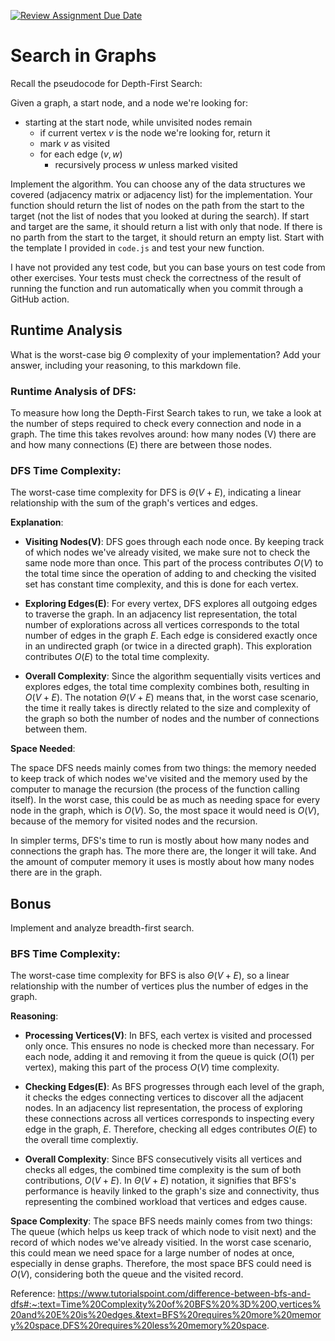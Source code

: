[![Review Assignment Due Date](https://classroom.github.com/assets/deadline-readme-button-24ddc0f5d75046c5622901739e7c5dd533143b0c8e959d652212380cedb1ea36.svg)](https://classroom.github.com/a/M24O3lId)
# Search in Graphs

Recall the pseudocode for Depth-First Search:

Given a graph, a start node, and a node we're looking for:
- starting at the start node, while unvisited nodes remain
    - if current vertex $v$ is the node we're looking for, return it
    - mark $v$ as visited
    - for each edge $(v,w)$
        - recursively process $w$ unless marked visited

Implement the algorithm. You can choose any of the data structures we covered
(adjacency matrix or adjacency list) for the implementation. Your function
should return the list of nodes on the path from the start to the target (not
the list of nodes that you looked at during the search). If start and target are
the same, it should return a list with only that node. If there is no parth from
the start to the target, it should return an empty list. Start with the template
I provided in `code.js` and test your new function.

I have not provided any test code, but you can base yours on test code from
other exercises. Your tests must check the correctness of the result of running
the function and run automatically when you commit through a GitHub action.

## Runtime Analysis

What is the worst-case big $\Theta$ complexity of your implementation? Add your
answer, including your reasoning, to this markdown file.

### Runtime Analysis of DFS:

To measure how long the Depth-First Search takes to run, we take a look at the number of steps required to check every connection and node in a graph. The time this takes revolves around: how many nodes (V) there are and how many connections (E) there are between those nodes.

### **DFS Time Complexity**:

The worst-case time complexity for DFS is $Θ(V+E)$, indicating a linear relationship with the sum of the graph's vertices and edges.

**Explanation**:

- **Visiting Nodes(V)**: DFS goes through each node once. By keeping track of which nodes we've already visited, we make sure not to check the same node more than once. This part of the process contributes $O(V)$ to the total time since the operation of adding to and checking the visited set has constant time complexity, and this is done for each vertex.
  
- **Exploring Edges(E)**: For every vertex, DFS explores all outgoing edges to traverse the graph. In an adjacency list representation, the total number of explorations across all vertices corresponds to the total number of edges in the graph $E$. Each edge is considered exactly once in an undirected graph (or twice in a directed graph). This exploration contributes $O(E)$ to the total time complexity.
  
- **Overall Complexity**: Since the algorithm sequentially visits vertices and explores edges, the total time complexity combines both, resulting in $O(V + E)$. The notation $Θ(V + E)$ means that, in the worst case scenario, the time it really takes is directly related to the size and complexity of the graph so both the number of nodes and the number of connections between them.

**Space Needed**:

The space DFS needs mainly comes from two things: the memory needed to keep track of which nodes we've visited and the memory used by the computer to manage the recursion (the process of the function calling itself). In the worst case, this could be as much as needing space for every node in the graph, which is $O(V)$. So, the most space it would need is $O(V)$, because of the memory for visited nodes and the recursion.

In simpler terms, DFS's time to run is mostly about how many nodes and connections the graph has. The more there are, the longer it will take. And the amount of computer memory it uses is mostly about how many nodes there are in the graph.

## Bonus

Implement and analyze breadth-first search.

### BFS Time Complexity:
The worst-case time complexity for BFS is also $Θ(V + E)$, so a linear relationship with the number of vertices plus the number of edges in the graph.

**Reasoning**:
- **Processing Vertices(V)**: In BFS, each vertex is visited and processed only once. This ensures no node is checked more than necessary. For each node, adding it and removing it from the queue is quick ($O(1)$ per vertex), making this part of the process $O(V)$ time complexity.
  
- **Checking Edges(E)**: As BFS progresses through each level of the graph, it checks the edges connecting vertices to discover all the adjacent nodes. In an adjacency list representation, the process of exploring these connections across all vertices corresponds to inspecting every edge in the graph, $E$. Therefore, checking all edges contributes $O(E)$ to the overall time complextiy.
  
- **Overall Complexity**: Since BFS consecutively visits all vertices and checks all edges, the combined time complexity is the sum of both contributions, $O(V+E)$. In $Θ(V + E)$ notation, it signifies that BFS's performance is heavily linked to the graph's size and connectivity, thus representing the combined workload that vertices and edges cause.

**Space Complexity**:
The space BFS needs mainly comes from two things: The queue (which helps us keep track of which node to visit next) and the record of which nodes we've already visitied. In the worst case scenario, this could mean we need space for a large number of nodes at once, especially in dense graphs. Therefore, the most space BFS could need is $O(V)$, considering both the queue and the visited record.


Reference: https://www.tutorialspoint.com/difference-between-bfs-and-dfs#:~:text=Time%20Complexity%20of%20BFS%20%3D%20O,vertices%20and%20E%20is%20edges.&text=BFS%20requires%20more%20memory%20space,DFS%20requires%20less%20memory%20space.
